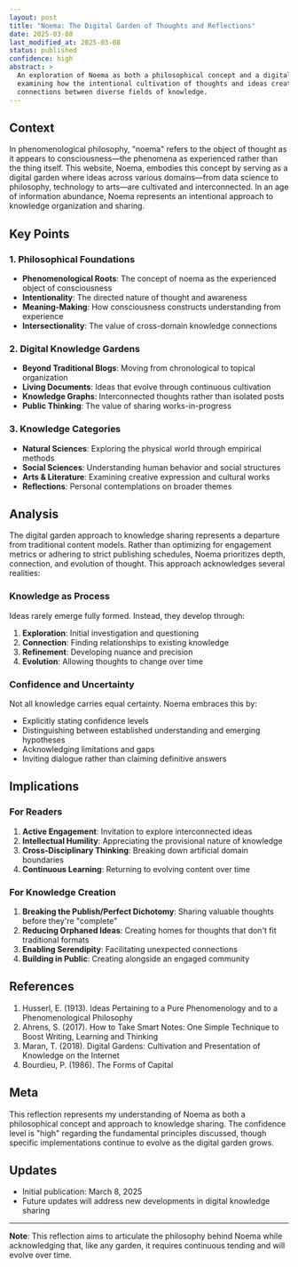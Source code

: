 ```yaml
---
layout: post
title: "Noema: The Digital Garden of Thoughts and Reflections"
date: 2025-03-08
last_modified_at: 2025-03-08
status: published
confidence: high
abstract: >
  An exploration of Noema as both a philosophical concept and a digital knowledge space, 
  examining how the intentional cultivation of thoughts and ideas creates meaningful 
  connections between diverse fields of knowledge.
---
```


## Context

In phenomenological philosophy, "noema" refers to the object of thought as it appears to consciousness—the phenomena as experienced rather than the thing itself. This website, Noema, embodies this concept by serving as a digital garden where ideas across various domains—from data science to philosophy, technology to arts—are cultivated and interconnected. In an age of information abundance, Noema represents an intentional approach to knowledge organization and sharing.

## Key Points

### 1. Philosophical Foundations

- **Phenomenological Roots**: The concept of noema as the experienced object of consciousness
- **Intentionality**: The directed nature of thought and awareness
- **Meaning-Making**: How consciousness constructs understanding from experience
- **Intersectionality**: The value of cross-domain knowledge connections

### 2. Digital Knowledge Gardens

- **Beyond Traditional Blogs**: Moving from chronological to topical organization
- **Living Documents**: Ideas that evolve through continuous cultivation
- **Knowledge Graphs**: Interconnected thoughts rather than isolated posts
- **Public Thinking**: The value of sharing works-in-progress

### 3. Knowledge Categories

- **Natural Sciences**: Exploring the physical world through empirical methods
- **Social Sciences**: Understanding human behavior and social structures
- **Arts & Literature**: Examining creative expression and cultural works
- **Reflections**: Personal contemplations on broader themes

## Analysis

The digital garden approach to knowledge sharing represents a departure from traditional content models. Rather than optimizing for engagement metrics or adhering to strict publishing schedules, Noema prioritizes depth, connection, and evolution of thought. This approach acknowledges several realities:

### Knowledge as Process

Ideas rarely emerge fully formed. Instead, they develop through:

1. **Exploration**: Initial investigation and questioning
2. **Connection**: Finding relationships to existing knowledge
3. **Refinement**: Developing nuance and precision
4. **Evolution**: Allowing thoughts to change over time

### Confidence and Uncertainty

Not all knowledge carries equal certainty. Noema embraces this by:
- Explicitly stating confidence levels
- Distinguishing between established understanding and emerging hypotheses
- Acknowledging limitations and gaps
- Inviting dialogue rather than claiming definitive answers

## Implications

### For Readers

1. **Active Engagement**: Invitation to explore interconnected ideas
2. **Intellectual Humility**: Appreciating the provisional nature of knowledge
3. **Cross-Disciplinary Thinking**: Breaking down artificial domain boundaries
4. **Continuous Learning**: Returning to evolving content over time

### For Knowledge Creation

1. **Breaking the Publish/Perfect Dichotomy**: Sharing valuable thoughts before they're "complete"
2. **Reducing Orphaned Ideas**: Creating homes for thoughts that don't fit traditional formats
3. **Enabling Serendipity**: Facilitating unexpected connections
4. **Building in Public**: Creating alongside an engaged community

## References

1. Husserl, E. (1913). Ideas Pertaining to a Pure Phenomenology and to a Phenomenological Philosophy
2. Ahrens, S. (2017). How to Take Smart Notes: One Simple Technique to Boost Writing, Learning and Thinking
3. Maran, T. (2018). Digital Gardens: Cultivation and Presentation of Knowledge on the Internet
4. Bourdieu, P. (1986). The Forms of Capital

## Meta

This reflection represents my understanding of Noema as both a philosophical concept and approach to knowledge sharing. The confidence level is "high" regarding the fundamental principles discussed, though specific implementations continue to evolve as the digital garden grows.

## Updates

- Initial publication: March 8, 2025
- Future updates will address new developments in digital knowledge sharing

---

**Note**: This reflection aims to articulate the philosophy behind Noema while acknowledging that, like any garden, it requires continuous tending and will evolve over time.